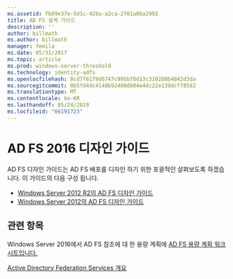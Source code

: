 ```yaml
---
ms.assetid: fb09e37e-5d1c-428a-a2ca-2f01a0ba2992
title: AD FS 설계 가이드
description: ''
author: billmath
ms.author: billmath
manager: femila
ms.date: 05/31/2017
ms.topic: article
ms.prod: windows-server-threshold
ms.technology: identity-adfs
ms.openlocfilehash: 8cd7f6179d6747c995bf8d13c310280b4842d3da
ms.sourcegitcommit: 0b5fd4dc4148b92480db04e4dc22e139dcff8582
ms.translationtype: MT
ms.contentlocale: ko-KR
ms.lasthandoff: 05/24/2019
ms.locfileid: "66191723"
---
```

# <a name="ad-fs-2016-design-guide"></a>AD FS 2016 디자인 가이드



AD FS 디자인 가이드는 AD FS 배포를 디자인 하기 위한 포괄적인 살펴보도록 하겠습니다.  이 가이드의 다음 구성 됩니다.

-   [Windows Server 2012 R2의 AD FS 디자인 가이드](AD-FS-Design-Guide-in-Windows-Server-2012-R2.md)
-   [Windows Server 2012의 AD FS 디자인 가이드](AD-FS-Design-Guide-in-Windows-Server-2012.md)
  

  
## <a name="see-also"></a>관련 항목  
Windows Server 2016에서 AD FS 참조에 대 한 용량 계획에 [AD FS 용량 계획 워크시트입니다.](http://adfsdocs.blob.core.windows.net/adfs/ADFSCapacity2016.xlsx)  
  
[Active Directory Federation Services 개요](../../Active-Directory-Federation-Services.md)
